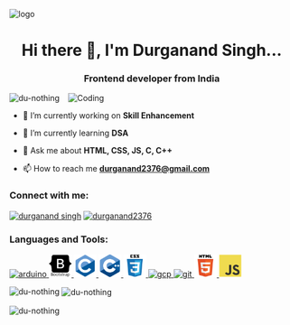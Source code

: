 ![logo](https://images.cloudclusters.io/1290a2f778b942caa825e9d433e7275f/high-banner.jpg)
<h1 align="center">Hi there 👋, I'm Durganand Singh...</h1>
<h3 align="center">Frontend developer from India</h3>
<img align="right" alt="Coding" width="400" src="https://user-images.githubusercontent.com/24864482/111586408-c8dd8a80-878e-11eb-94c8-483e2962a667.gif">

<p align="left"> <img src="https://komarev.com/ghpvc/?username=du-nothing&label=Profile%20views&color=0e75b6&style=flat" alt="du-nothing" /> </p>

- 🔭 I’m currently working on **Skill Enhancement**

- 🌱 I’m currently learning **DSA**

- 💬 Ask me about **HTML, CSS, JS, C, C++**

- 📫 How to reach me **durganand2376@gmail.com**

<h3 align="left">Connect with me:</h3>
<p align="left">
<a href="https://linkedin.com/in/durganand singh" target="blank"><img align="center" src="https://raw.githubusercontent.com/rahuldkjain/github-profile-readme-generator/master/src/images/icons/Social/linked-in-alt.svg" alt="durganand singh" height="30" width="40" /></a>
<a href="https://www.leetcode.com/durganand2376" target="blank"><img align="center" src="https://raw.githubusercontent.com/rahuldkjain/github-profile-readme-generator/master/src/images/icons/Social/leet-code.svg" alt="durganand2376" height="30" width="40" /></a>
</p>

<h3 align="left">Languages and Tools:</h3>
<p align="left"> <a href="https://www.arduino.cc/" target="_blank" rel="noreferrer"> <img src="https://cdn.worldvectorlogo.com/logos/arduino-1.svg" alt="arduino" width="40" height="40"/> </a> <a href="https://getbootstrap.com" target="_blank" rel="noreferrer"> <img src="https://raw.githubusercontent.com/devicons/devicon/master/icons/bootstrap/bootstrap-plain-wordmark.svg" alt="bootstrap" width="40" height="40"/> </a> <a href="https://www.cprogramming.com/" target="_blank" rel="noreferrer"> <img src="https://raw.githubusercontent.com/devicons/devicon/master/icons/c/c-original.svg" alt="c" width="40" height="40"/> </a> <a href="https://www.w3schools.com/cpp/" target="_blank" rel="noreferrer"> <img src="https://raw.githubusercontent.com/devicons/devicon/master/icons/cplusplus/cplusplus-original.svg" alt="cplusplus" width="40" height="40"/> </a> <a href="https://www.w3schools.com/css/" target="_blank" rel="noreferrer"> <img src="https://raw.githubusercontent.com/devicons/devicon/master/icons/css3/css3-original-wordmark.svg" alt="css3" width="40" height="40"/> </a> <a href="https://cloud.google.com" target="_blank" rel="noreferrer"> <img src="https://www.vectorlogo.zone/logos/google_cloud/google_cloud-icon.svg" alt="gcp" width="40" height="40"/> </a> <a href="https://git-scm.com/" target="_blank" rel="noreferrer"> <img src="https://www.vectorlogo.zone/logos/git-scm/git-scm-icon.svg" alt="git" width="40" height="40"/> </a> <a href="https://www.w3.org/html/" target="_blank" rel="noreferrer"> <img src="https://raw.githubusercontent.com/devicons/devicon/master/icons/html5/html5-original-wordmark.svg" alt="html5" width="40" height="40"/> </a> <a href="https://developer.mozilla.org/en-US/docs/Web/JavaScript" target="_blank" rel="noreferrer"> <img src="https://raw.githubusercontent.com/devicons/devicon/master/icons/javascript/javascript-original.svg" alt="javascript" width="40" height="40"/> </a> </p>

<p><img align="left" src="https://github-readme-stats.vercel.app/api/top-langs?username=du-nothing&show_icons=true&locale=en&layout=compact" alt="du-nothing" /></p>

<p>&nbsp;<img align="center" src="https://github-readme-stats.vercel.app/api?username=du-nothing&show_icons=true&locale=en" alt="du-nothing" /></p>

<p><img align="center" src="https://github-readme-streak-stats.herokuapp.com/?user=du-nothing&" alt="du-nothing" /></p>
